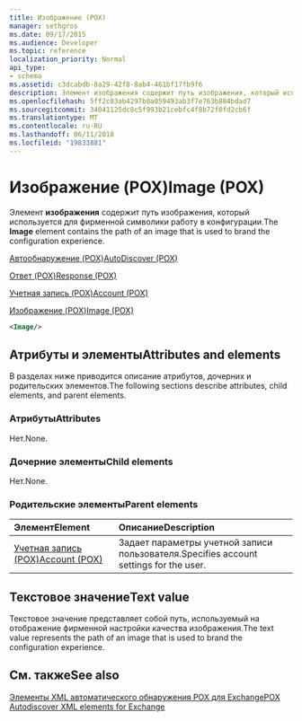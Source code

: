 ```yaml
---
title: Изображение (POX)
manager: sethgros
ms.date: 09/17/2015
ms.audience: Developer
ms.topic: reference
localization_priority: Normal
api_type:
- schema
ms.assetid: c3dcabdb-8a29-42f8-8ab4-461bf17fb9f6
description: Элемент изображения содержит путь изображения, который используется для фирменной символики работу в конфигурации.
ms.openlocfilehash: 5ff2c03ab4297b0a059493ab3f7e763b804bdad7
ms.sourcegitcommit: 34041125dc8c5f993b21cebfc4f8b72f0fd2cb6f
ms.translationtype: MT
ms.contentlocale: ru-RU
ms.lasthandoff: 06/11/2018
ms.locfileid: "19833881"
---
```

# <a name="image-pox"></a><span data-ttu-id="41d7b-103">Изображение (POX)</span><span class="sxs-lookup"><span data-stu-id="41d7b-103">Image (POX)</span></span>

<span data-ttu-id="41d7b-104">Элемент **изображения** содержит путь изображения, который используется для фирменной символики работу в конфигурации.</span><span class="sxs-lookup"><span data-stu-id="41d7b-104">The **Image** element contains the path of an image that is used to brand the configuration experience.</span></span> 
  
[<span data-ttu-id="41d7b-105">Автообнаружение (POX)</span><span class="sxs-lookup"><span data-stu-id="41d7b-105">AutoDiscover (POX)</span></span>](autodiscover-pox.md)
  
[<span data-ttu-id="41d7b-106">Ответ (POX)</span><span class="sxs-lookup"><span data-stu-id="41d7b-106">Response (POX)</span></span>](response-pox.md)
  
[<span data-ttu-id="41d7b-107">Учетная запись (POX)</span><span class="sxs-lookup"><span data-stu-id="41d7b-107">Account (POX)</span></span>](account-pox.md)
  
[<span data-ttu-id="41d7b-108">Изображение (POX)</span><span class="sxs-lookup"><span data-stu-id="41d7b-108">Image (POX)</span></span>](image-pox.md)
  
```xml
<Image/>
```

## <a name="attributes-and-elements"></a><span data-ttu-id="41d7b-109">Атрибуты и элементы</span><span class="sxs-lookup"><span data-stu-id="41d7b-109">Attributes and elements</span></span>

<span data-ttu-id="41d7b-110">В разделах ниже приводится описание атрибутов, дочерних и родительских элементов.</span><span class="sxs-lookup"><span data-stu-id="41d7b-110">The following sections describe attributes, child elements, and parent elements.</span></span>
  
### <a name="attributes"></a><span data-ttu-id="41d7b-111">Атрибуты</span><span class="sxs-lookup"><span data-stu-id="41d7b-111">Attributes</span></span>

<span data-ttu-id="41d7b-112">Нет.</span><span class="sxs-lookup"><span data-stu-id="41d7b-112">None.</span></span>
  
### <a name="child-elements"></a><span data-ttu-id="41d7b-113">Дочерние элементы</span><span class="sxs-lookup"><span data-stu-id="41d7b-113">Child elements</span></span>

<span data-ttu-id="41d7b-114">Нет.</span><span class="sxs-lookup"><span data-stu-id="41d7b-114">None.</span></span>
  
### <a name="parent-elements"></a><span data-ttu-id="41d7b-115">Родительские элементы</span><span class="sxs-lookup"><span data-stu-id="41d7b-115">Parent elements</span></span>

|<span data-ttu-id="41d7b-116">**Элемент**</span><span class="sxs-lookup"><span data-stu-id="41d7b-116">**Element**</span></span>|<span data-ttu-id="41d7b-117">**Описание**</span><span class="sxs-lookup"><span data-stu-id="41d7b-117">**Description**</span></span>|
|:-----|:-----|
|[<span data-ttu-id="41d7b-118">Учетная запись (POX)</span><span class="sxs-lookup"><span data-stu-id="41d7b-118">Account (POX)</span></span>](account-pox.md) <br/> |<span data-ttu-id="41d7b-119">Задает параметры учетной записи пользователя.</span><span class="sxs-lookup"><span data-stu-id="41d7b-119">Specifies account settings for the user.</span></span>  <br/> |
   
## <a name="text-value"></a><span data-ttu-id="41d7b-120">Текстовое значение</span><span class="sxs-lookup"><span data-stu-id="41d7b-120">Text value</span></span>

<span data-ttu-id="41d7b-121">Текстовое значение представляет собой путь, используемый на отображение фирменной настройки качества изображения.</span><span class="sxs-lookup"><span data-stu-id="41d7b-121">The text value represents the path of an image that is used to brand the configuration experience.</span></span>
  
## <a name="see-also"></a><span data-ttu-id="41d7b-122">См. также</span><span class="sxs-lookup"><span data-stu-id="41d7b-122">See also</span></span>



[<span data-ttu-id="41d7b-123">Элементы XML автоматического обнаружения POX для Exchange</span><span class="sxs-lookup"><span data-stu-id="41d7b-123">POX Autodiscover XML elements for Exchange</span></span>](pox-autodiscover-xml-elements-for-exchange.md)

